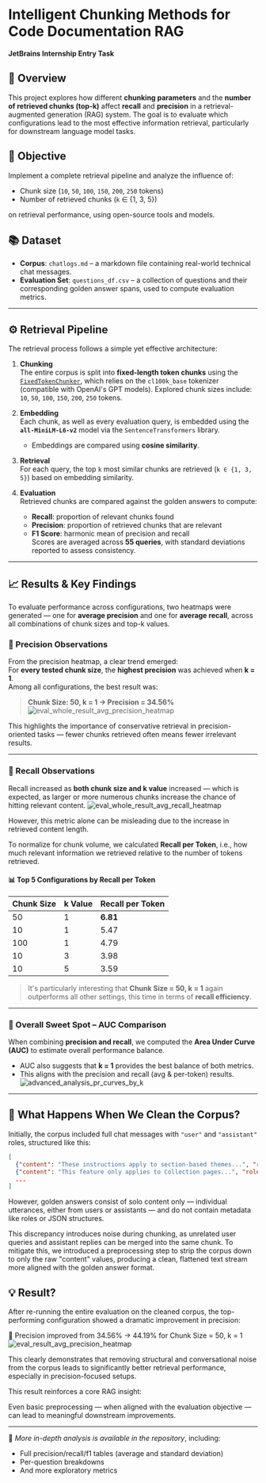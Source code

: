 # Intelligent Chunking Methods for Code Documentation RAG  
**JetBrains Internship Entry Task**



## 📌 Overview  
This project explores how different **chunking parameters** and the **number of retrieved chunks (top-k)** affect **recall** and **precision** in a retrieval-augmented generation (RAG) system. The goal is to evaluate which configurations lead to the most effective information retrieval, particularly for downstream language model tasks.



## 🎯 Objective  
Implement a complete retrieval pipeline and analyze the influence of:

- Chunk size  (`10`, `50`, `100`, `150`, `200`, `250` tokens)
- Number of retrieved chunks (`k` ∈ {1, 3, 5})  

on retrieval performance, using open-source tools and models.


## 📚 Dataset  
- **Corpus**: `chatlogs.md` – a markdown file containing real-world technical chat messages.  
- **Evaluation Set**: `questions_df.csv` – a collection of questions and their corresponding golden answer spans, used to compute evaluation metrics.

---

## ⚙️ Retrieval Pipeline  
The retrieval process follows a simple yet effective architecture:

1. **Chunking**  
   The entire corpus is split into **fixed-length token chunks** using the [`FixedTokenChunker`](https://github.com/brandonstarxel/chunking_evaluation/blob/main/chunking_evaluation/chunking/fixed_token_chunker.py), which relies on the `cl100k_base` tokenizer (compatible with OpenAI's GPT models). Explored chunk sizes include:  
   `10`, `50`, `100`, `150`, `200`, `250` tokens.

2. **Embedding**  
   Each chunk, as well as every evaluation query, is embedded using the **`all-MiniLM-L6-v2`** model via the `SentenceTransformers` library.  
   - Embeddings are compared using **cosine similarity**.

3. **Retrieval**  
   For each query, the top `k` most similar chunks are retrieved (`k ∈ {1, 3, 5}`) based on embedding similarity.

4. **Evaluation**  
   Retrieved chunks are compared against the golden answers to compute:
   - **Recall**: proportion of relevant chunks found  
   - **Precision**: proportion of retrieved chunks that are relevant  
   - **F1 Score**: harmonic mean of precision and recall  
   Scores are averaged across **55 queries**, with standard deviations reported to assess consistency.


---

## 📈 Results & Key Findings

To evaluate performance across configurations, two heatmaps were generated — one for **average precision** and one for **average recall**, across all combinations of chunk sizes and top-k values.

### 🔹 Precision Observations  
From the precision heatmap, a clear trend emerged:  
For **every tested chunk size**, the **highest precision** was achieved when **k = 1**.  
Among all configurations, the best result was:

> **Chunk Size: 50, k = 1 → Precision = 34.56%**
![eval_whole_result_avg_precision_heatmap](https://github.com/user-attachments/assets/9be2ce4b-f216-4a45-ad6f-2bbcfc1d1c97)

This highlights the importance of conservative retrieval in precision-oriented tasks — fewer chunks retrieved often means fewer irrelevant results.

---

### 🔹 Recall Observations  
Recall increased as **both chunk size and k value** increased — which is expected, as larger or more numerous chunks increase the chance of hitting relevant content.
![eval_whole_result_avg_recall_heatmap](https://github.com/user-attachments/assets/dd3b8c75-5e78-4237-a0b7-e955f7c4400b)

However, this metric alone can be misleading due to the increase in retrieved content length.

To normalize for chunk volume, we calculated **Recall per Token**, i.e., how much relevant information we retrieved relative to the number of tokens retrieved.

#### 📊 Top 5 Configurations by Recall per Token

| Chunk Size | k Value | Recall per Token |
|------------|---------|------------------|
| 50         | 1       | **6.81**          |
| 10         | 1       | 5.47              |
| 100        | 1       | 4.79              |
| 10         | 3       | 3.98              |
| 10         | 5       | 3.59              |

> It's particularly interesting that **Chunk Size = 50, k = 1** again outperforms all other settings, this time in terms of **recall efficiency**.

---

### 🔹 Overall Sweet Spot – AUC Comparison  
When combining **precision and recall**, we computed the **Area Under Curve (AUC)** to estimate overall performance balance.

- AUC also suggests that **k = 1** provides the best balance of both metrics.
- This aligns with the precision and recall (avg & per-token) results.
![advanced_analysis_pr_curves_by_k](https://github.com/user-attachments/assets/46a99e93-e05f-45a8-8457-53614fed8d10)

---
## 🧹 What Happens When We Clean the Corpus?

Initially, the corpus included full chat messages with `"user"` and `"assistant"` roles, structured like this:

```json
[
  {"content": "These instructions apply to section-based themes...", "role": "user"},
  {"content": "This feature only applies to Collection pages...", "role": "assistant"},
  ...
]
```
However, golden answers consist of solo content only — individual utterances, either from users or assistants — and do not contain metadata like roles or JSON structures.

This discrepancy introduces noise during chunking, as unrelated user queries and assistant replies can be merged into the same chunk. To mitigate this, we introduced a preprocessing step to strip the corpus down to only the raw "content" values, producing a clean, flattened text stream more aligned with the golden answer format.

💡 Result?
--
After re-running the entire evaluation on the cleaned corpus, the top-performing configuration showed a dramatic improvement in precision:

🔼 Precision improved from 34.56% → 44.19% for Chunk Size = 50, k = 1
![eval_result_avg_precision_heatmap](https://github.com/user-attachments/assets/08214291-1d9d-40f8-8cfc-24e35a6421e8)

This clearly demonstrates that removing structural and conversational noise from the corpus leads to significantly better retrieval performance, especially in precision-focused setups.

This result reinforces a core RAG insight:

Even basic preprocessing — when aligned with the evaluation objective — can lead to meaningful downstream improvements.

------------

📌 *More in-depth analysis is available in the repository*, including:
- Full precision/recall/f1 tables (average and standard deviation) 
- Per-question breakdowns
- And more exploratory metrics
